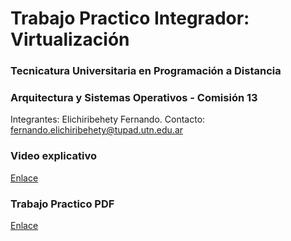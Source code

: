 # Trabajo Practico Integrador: Virtualización
### Tecnicatura Universitaria en Programación a Distancia
### Arquitectura y Sistemas Operativos - Comisión 13

Integrantes:
Elichiribehety Fernando. Contacto: fernando.elichiribehety@tupad.utn.edu.ar

### Video explicativo
[Enlace](https://youtu.be/62vaDxzYgSY)

### Trabajo Practico PDF
[Enlace](https://drive.google.com/drive/folders/1XEOoOyMzOKj3aFiCAEmrKYffbdzKLbOy?usp=sharing)
